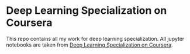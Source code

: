 # Deep Learning Specialization on Coursera

This repo contains all my work for deep learning specialization.  All jupyter notebooks are taken from [Deep Learning Specialization on Coursera](https://www.coursera.org/specializations/deep-learning).

